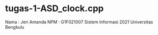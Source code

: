 # tugas-1-ASD_clock.cpp
Nama : Jeri Amanda NPM : G1F021007 Sistem Informasi 2021 Universitas Bengkulu
